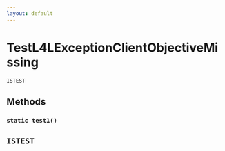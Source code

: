 ```yaml
---
layout: default
---
```


# TestL4LExceptionClientObjectiveMissing

`ISTEST`

## Methods

### `static test1()`

## `ISTEST`
